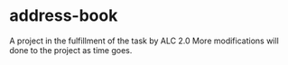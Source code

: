# address-book
A project in the fulfillment of the task by ALC 2.0
More modifications will done to the project as time goes. 
